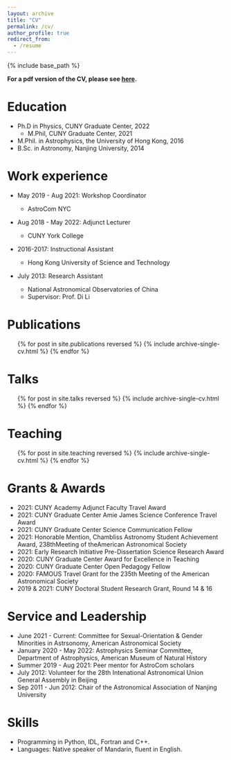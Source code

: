 ```yaml
---
layout: archive
title: "CV"
permalink: /cv/
author_profile: true
redirect_from:
  - /resume
---
```


{% include base_path %}

**For a pdf version of the CV, please see [here](https://github.com/yuzhesong/yuzhesong.github.io/blob/master/files/SONG_CV.pdf).**

Education
======
* Ph.D in Physics, CUNY Graduate Center, 2022
  * M.Phil, CUNY Graduate Center, 2021  
* M.Phil. in Astrophysics, the University of Hong Kong, 2016
* B.Sc. in Astronomy, Nanjing University, 2014

Work experience
======
* May 2019 - Aug 2021: Workshop Coordinator
  * AstroCom NYC

* Aug 2018 - May 2022: Adjunct Lecturer
  * CUNY York College

* 2016-2017: Instructional Assistant
  * Hong Kong University of Science and Technology

* July 2013: Research Assistant
  * National Astronomical Observatories of China
  * Supervisor: Prof. Di Li

Publications
======
  <ul>{% for post in site.publications reversed %}
    {% include archive-single-cv.html %}
  {% endfor %}</ul>
  
Talks
======
  <ul>{% for post in site.talks reversed %}
    {% include archive-single-cv.html %}
  {% endfor %}</ul>
  
  
Teaching
======
  <ul>{% for post in site.teaching reversed %}
    {% include archive-single-cv.html %}
  {% endfor %}</ul>
  
Grants & Awards
======
* 2021: CUNY Academy Adjunct Faculty Travel Award
* 2021: CUNY Graduate Center Amie James Science Conference Travel Award
* 2021: CUNY Graduate Center Science Communication Fellow
* 2021: Honorable Mention, Chambliss Astronomy Student Achievement Award, 238thMeeting of theAmerican Astronomical Society
* 2021: Early Research Initiative Pre-Dissertation Science Research Award
* 2020: CUNY Graduate Center Award for Excellence in Teaching
* 2020: CUNY Graduate Center Open Pedagogy Fellow
* 2020: FAMOUS Travel Grant for the 235th Meeting of the American Astronomical Society 
* 2019 & 2021: CUNY Doctoral Student Research Grant, Round 14 & 16

Service and Leadership
======
* June 2021 - Current: Committee for Sexual-Orientation & Gender Minorities in Astrsonomy, American Astronomical Society 
* January 2020 - May 2022: Astrophysics Seminar Committee, Department of Astrophysics, American Museum of Natural History
* Summer 2019 - Aug 2021: Peer mentor for AstroCom scholars
* July 2012: Volunteer for the 28th Intenational Astronomical Union General Assembly in Beijing
* Sep 2011 - Jun 2012: Chair of the Astronomical Association of Nanjing University


Skills
======
* Programming in Python, IDL, Fortran and C++.
* Languages: Native speaker of Mandarin, fluent in English.
